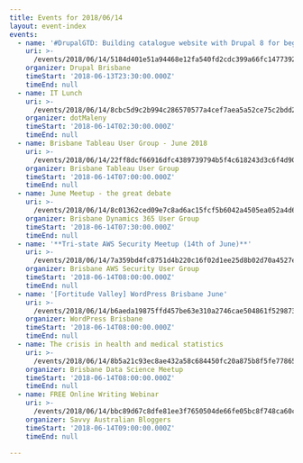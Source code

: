 ```yaml
---
title: Events for 2018/06/14
layout: event-index
events:
  - name: '#DrupalGTD: Building catalogue website with Drupal 8 for beginners'
    uri: >-
      /events/2018/06/14/5184d401e51a94468e12fa540fd2cdc399a66fc147739288d472a80a15da32e5
    organizer: Drupal Brisbane
    timeStart: '2018-06-13T23:30:00.000Z'
    timeEnd: null
  - name: IT Lunch
    uri: >-
      /events/2018/06/14/8cbc5d9c2b994c286570577a4cef7aea5a52ce75c2bdd2e5b5d47497b192ce17
    organizer: dotMaleny
    timeStart: '2018-06-14T02:30:00.000Z'
    timeEnd: null
  - name: Brisbane Tableau User Group - June 2018
    uri: >-
      /events/2018/06/14/22ff8dcf66916dfc4389739794b5f4c618243d3c6f4d90ad172051ea9bf6e4a0
    organizer: Brisbane Tableau User Group
    timeStart: '2018-06-14T07:00:00.000Z'
    timeEnd: null
  - name: June Meetup - the great debate
    uri: >-
      /events/2018/06/14/8c01362ced09e7c8ad6ac15fcf5b6042a4505ea052a4d6f5253fb53bfd012963
    organizer: Brisbane Dynamics 365 User Group
    timeStart: '2018-06-14T07:30:00.000Z'
    timeEnd: null
  - name: '**Tri-state AWS Security Meetup (14th of June)**'
    uri: >-
      /events/2018/06/14/7a359bd4fc8751d4b220c16f02d1ee25d8b02d70a4527e583d17f63a041a47d3
    organizer: Brisbane AWS Security User Group
    timeStart: '2018-06-14T08:00:00.000Z'
    timeEnd: null
  - name: '[Fortitude Valley] WordPress Brisbane June'
    uri: >-
      /events/2018/06/14/b6aeda19875ffd457be63e310a2746cae504861f529873cbe94ac37311c0b534
    organizer: WordPress Brisbane
    timeStart: '2018-06-14T08:00:00.000Z'
    timeEnd: null
  - name: The crisis in health and medical statistics
    uri: >-
      /events/2018/06/14/8b5a21c93ec8ae432a58c684450fc20a875b8f5fe7786508f54fcbffae67fb69
    organizer: Brisbane Data Science Meetup
    timeStart: '2018-06-14T08:00:00.000Z'
    timeEnd: null
  - name: FREE Online Writing Webinar
    uri: >-
      /events/2018/06/14/bbc89d67c8dfe81ee3f7650504de66fe05bc8f748ca60c512a9c1ca882468800
    organizer: Savvy Australian Bloggers
    timeStart: '2018-06-14T09:00:00.000Z'
    timeEnd: null

---
```

